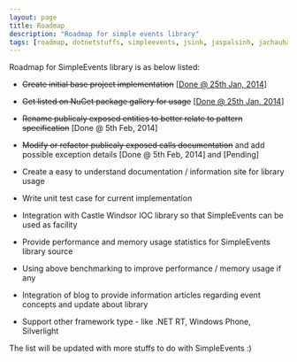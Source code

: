 ```yaml
---
layout: page
title: Roadmap
description: "Roadmap for simple events library"
tags: [roadmap, dotnetstuffs, simpleevents, jsinh, jaspalsinh, jachauhan, events, eventaggregator, nuget, .net, license, MIT-license]
---
```


Roadmap for SimpleEvents library is as below listed:

* <del>Create initial base project implementation</del> [[Done @ 25th Jan, 2014][1]]

* <del>Get listed on NuGet package gallery for usage</del> [[Done @ 25th Jan, 2014][2]]

* <del>Rename publicaly exposed entities to better relate to pattern specification</del> [Done @ 5th Feb, 2014]

* <del>Modify or refactor publicaly exposed calls documentation</del> and add possible exception details [Done @ 5th Feb, 2014] and [Pending]

* Create a easy to understand documentation / information site for library usage

* Write unit test case for current implementation

* Integration with Castle Windsor IOC library so that SimpleEvents can be used as facility

* Provide performance and memory usage statistics for SimpleEvents library source

* Using above benchmarking to improve performance / memory usage if any

* Integration of blog to provide information articles regarding event concepts and update about library

* Support other framework type - like .NET RT, Windows Phone, Silverlight

The list will be updated with more stuffs to do with SimpleEvents :)

[1]: https://github.com/dotnetstuffs/simpleevents
[2]: https://www.nuget.org/packages/SimpleEvents/
